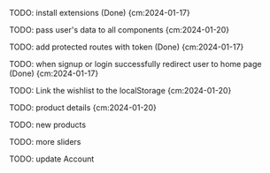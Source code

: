 TODO: install extensions (Done) {cm:2024-01-17}

TODO: pass user's data to all components {cm:2024-01-20}

TODO: add protected routes with token (Done) {cm:2024-01-17}

TODO: when signup or login successfully redirect user to home page (Done) {cm:2024-01-17}

TODO: Link the wishlist to the localStorage {cm:2024-01-20}

TODO: product details {cm:2024-01-20}

TODO: new products

TODO: more sliders

TODO: update Account

